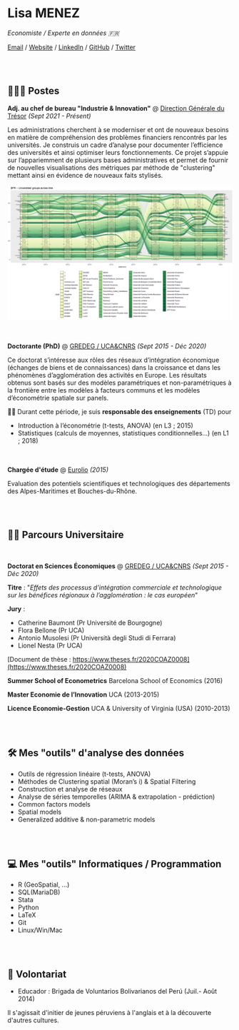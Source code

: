 # Lisa MENEZ

_Economiste / Experte en données :fr:_ <br>

[Email](mailto:lisa.menez@free.fr) / [Website](https://lmermaid.github.io/cv_eng) / [LinkedIn](https://www.linkedin.com/in/lisa-menez-10b6631ba/) / [GitHub](https://github.com/lmermaid/) / [Twitter](https://twitter.com/lisamenez/) 

<br><br>
## 👩🏼‍💻 Postes 

**Adj. au chef de bureau "Industrie & Innovation"** @ [Direction Générale du Trésor](https://www.tresor.economie.gouv.fr/) _(Sept 2021 - Présent)_<br>

Les administrations cherchent à se moderniser et ont de nouveaux
besoins en matière de compréhension des problèmes financiers
rencontrés par les universités. Je construis un cadre d’analyse pour
documenter l’efficience des universités et ainsi optimiser leurs
fonctionnements. Ce projet s’appuie sur l’appariemment de plusieurs
bases administratives et permet de fournir de nouvelles
visualisations des métriques par méthode de "clustering" mettant ainsi
en évidence de nouveaux faits stylisés.

![Universités](/assets/images/BNR.png)

<br><br>
**Doctorante (PhD)** @ [GREDEG / UCA&CNRS](https://gredeg.univ-cotedazur.fr) _(Sept 2015 - Déc 2020)_<br>

Ce doctorat s’intéresse aux rôles des réseaux d’intégration économique
(échanges de biens et de connaissances) dans la croissance et dans les
phénomènes d’agglomération des activités en Europe. Les résultats
obtenus sont basés sur des modèles paramétriques et non-paramétriques
à la frontière entre les modèles à facteurs communs et les modèles
d’économétrie spatiale sur panels.

:woman_teacher: Durant cette période, je suis **responsable des enseignements** (TD) pour
- Introduction à l’économétrie (t-tests, ANOVA) (en L3 ; 2015)
- Statistiques (calculs de moyennes, statistiques conditionnelles...) (en L1 ; 2018)

<br><br>
**Chargée d'étude** @ [Eurolio](https://www.univ-st-etienne.fr/fr/gate-lse/eurolio-2.html) _(2015)_<br>

Evaluation des potentiels scientifiques et technologiques des départements des
Alpes-Maritimes et Bouches-du-Rhône.

<br><br>
## :woman_student: Parcours Universitaire 
<br>

**Doctorat en Sciences Économiques** @ [GREDEG / UCA&CNRS](www.unice.fr)  _(Sept 2015 - Déc 2020)_ <br>

**Titre** : "*Effets des processus d’intégration commerciale et technologique sur les
bénéfices régionaux à l’agglomération : le cas européen*"

**Jury** :
- Catherine Baumont (Pr Université de Bourgogne)
- Flora Bellone (Pr UCA)
- Antonio Musolesi (Pr Università degli Studi di Ferrara)
- Lionel Nesta (Pr UCA)

[Document de thèse : https://www.theses.fr/2020COAZ0008](https://www.theses.fr/2020COAZ0008)

**Summer School of Econometrics** Barcelona School of Economics (2016)

**Master Economie de l’Innovation** UCA (2013-2015)

**Licence Economie-Gestion** UCA & University of Virginia (USA) (2010-2013)

<br><br>
## :hammer_and_wrench: Mes "outils" d'analyse des données

- Outils de régression linéaire (t-tests, ANOVA)
- Méthodes de Clustering spatial (Moran’s i) & Spatial Filtering
- Construction et analyse de réseaux
- Analyse de séries temporelles (ARIMA & extrapolation - prédiction)
- Common factors models
- Spatial models
- Generalized additive & non-parametric models

<br><br>
## :computer: Mes "outils" Informatiques / Programmation

- R (GeoSpatial, ...) 
- SQL(MariaDB)
- Stata 
- Python
- LaTeX
- Git
- Linux/Win/Mac

<br><br>
## 📌 Volontariat

- Educador : Brigada de Voluntarios Bolivarianos del Perú (Juil.- Août 2014)

Il s'agissait d'initier de jeunes péruviens à l'anglais et à la découverte d'autres cultures.
<br>
